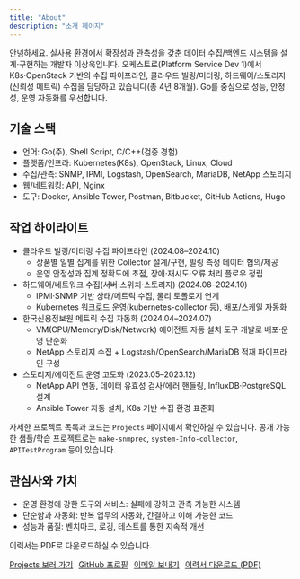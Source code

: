 ```yaml
---
title: "About"
description: "소개 페이지"
---
```


안녕하세요. 실사용 환경에서 확장성과 관측성을 갖춘 데이터 수집/백엔드 시스템을 설계·구현하는 개발자 이상욱입니다. 오케스트로(Platform Service Dev 1)에서 K8s·OpenStack 기반의 수집 파이프라인, 클라우드 빌링/미터링, 하드웨어/스토리지(신뢰성 메트릭) 수집을 담당하고 있습니다(총 4년 8개월). Go를 중심으로 성능, 안정성, 운영 자동화를 우선합니다.

## 기술 스택
- 언어: Go(주), Shell Script, C/C++(검증 경험)
- 플랫폼/인프라: Kubernetes(K8s), OpenStack, Linux, Cloud
- 수집/관측: SNMP, IPMI, Logstash, OpenSearch, MariaDB, NetApp 스토리지
- 웹/네트워킹: API, Nginx
- 도구: Docker, Ansible Tower, Postman, Bitbucket, GitHub Actions, Hugo

## 작업 하이라이트
- 클라우드 빌링/미터링 수집 파이프라인 (2024.08–2024.10)
  - 상품별 일별 집계를 위한 Collector 설계/구현, 빌링 측정 데이터 협의/제공
  - 운영 안정성과 집계 정확도에 초점, 장애·재시도·오류 처리 플로우 정립
- 하드웨어/네트워크 수집(서버·스위치·스토리지) (2024.08–2024.10)
  - IPMI·SNMP 기반 상태/메트릭 수집, 물리 토폴로지 연계
  - Kubernetes 워크로드 운영(kubernetes-collector 등), 배포/스케일 자동화
- 한국신용정보원 메트릭 수집 자동화 (2024.04–2024.07)
  - VM(CPU/Memory/Disk/Network) 에이전트 자동 설치 도구 개발로 배포·운영 단순화
  - NetApp 스토리지 수집 + Logstash/OpenSearch/MariaDB 적재 파이프라인 구성
- 스토리지/에이전트 운영 고도화 (2023.05–2023.12)
  - NetApp API 연동, 데이터 유효성 검사/에러 핸들링, InfluxDB·PostgreSQL 설계
  - Ansible Tower 자동 설치, K8s 기반 수집 환경 표준화

자세한 프로젝트 목록과 코드는 `Projects` 페이지에서 확인하실 수 있습니다. 공개 가능한 샘플/학습 프로젝트로는 `make-snmprec`, `system-Info-collector`, `APITestProgram` 등이 있습니다.

## 관심사와 가치
- 운영 환경에 강한 도구와 서비스: 실패에 강하고 관측 가능한 시스템
- 단순함과 자동화: 반복 업무의 자동화, 간결하고 이해 가능한 코드
- 성능과 품질: 벤치마크, 로깅, 테스트를 통한 지속적 개선

이력서는 PDF로 다운로드하실 수 있습니다.

<div class="btn-group" style="display:flex; gap:10px; flex-wrap:wrap; margin-top:8px;">
  <a class="btn" href="/projects/">Projects 보러 가기</a>
  <a class="btn" href="https://github.com/swlee3306" target="_blank" rel="noopener">GitHub 프로필</a>
  <a class="btn" href="mailto:swlee3306@gmail.com">이메일 보내기</a>
  <!-- 이력서 파일이 준비되면 아래 링크를 실제 파일 경로로 교체하세요 (예: /files/resume.pdf) -->
  <a class="btn" href="/files/resume.pdf" target="_blank" rel="noopener" aria-label="이력서 PDF 다운로드">이력서 다운로드 (PDF)</a>
</div>
